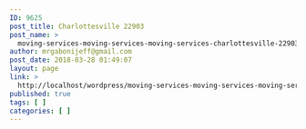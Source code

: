 ```yaml
---
ID: 9625
post_title: Charlottesville 22903
post_name: >
  moving-services-moving-services-moving-services-charlottesville-22903
author: mrgabonijeff@gmail.com
post_date: 2018-03-28 01:49:07
layout: page
link: >
  http://localhost/wordpress/moving-services-moving-services-moving-services-charlottesville-22903/
published: true
tags: [ ]
categories: [ ]
---
```

